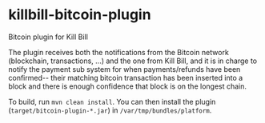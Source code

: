 killbill-bitcoin-plugin
================================

Bitcoin plugin for Kill Bill


The plugin receives both the notifications from the Bitcoin network (blockchain, transactions, ...) and the one from Kill Bill, and it is in charge
to notify the payment sub system for when payments/refunds have been confirmed-- their matching bitcoin transaction has been inserted into a block
and there is enough confidence that block is on the longest chain.

To build, run `mvn clean install`. You can then install the plugin (`target/bitcoin-plugin-*.jar`) in `/var/tmp/bundles/platform`.
